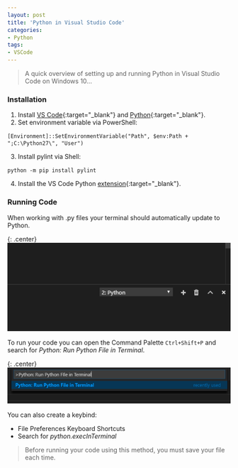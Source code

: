 ```yaml
---
layout: post
title: 'Python in Visual Studio Code'
categories:
- Python
tags:
- VSCode
---
```


> A quick overview of setting up and running Python in Visual Studio Code on Windows 10...

### Installation

1. Install [VS Code](https://code.visualstudio.com/Download){:target="_blank"} and [Python](https://www.python.org/downloads/){:target="_blank"}.
2. Set environment variable via PowerShell:
```
[Environment]::SetEnvironmentVariable("Path", $env:Path + ";C:\Python27\", "User")
```
3. Install pylint via Shell:
```
python -m pip install pylint
```
4. Install the VS Code Python [extension](https://marketplace.visualstudio.com/items?itemName=donjayamanne.python){:target="_blank"}.

### Running Code

When working with .py files your terminal should automatically update to Python.

{: .center}
![Python Terminal](/images/pythonterminal.png)

To run your code you can open the Command Palette `Ctrl+Shift+P` and search for *Python: Run Python File in Terminal*.

{: .center}
![Command Palette](/images/pythoncmdpalette.png)

You can also create a keybind:
- File <i class="fa fa-long-arrow-right" aria-hidden="true"></i> Preferences <i class="fa fa-long-arrow-right" aria-hidden="true"></i> Keyboard Shortcuts
- Search for *python.execInTerminal*

> Before running your code using this method, you must save your file each time.